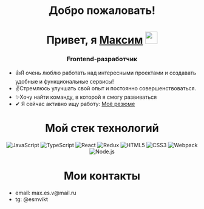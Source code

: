 <h1 align="center">Добро пожаловать!</h1>
<h1 align="center">Привет, я <a href="https://t.me/esmvikt" target="_blank">Максим</a> 
<img src="https://github.com/blackcater/blackcater/raw/main/images/Hi.gif" height="32"/></h1>
<h3 align="center">Frontend-разработчик</h3>
<ul>
<li>👍Я очень люблю работать над интересными проектами и создавать удобные и функциональные сервисы!</li>
<li>✌Стремлюсь улучшать свой опыт и постоянно совершенствоваться.</li>
<li>✨Хочу найти команду, в которой я смогу развиваться</li>
<li>✔ Я сейчас активно ищу работу: <a href="" target="_blank">Моё резюме</a></li>
</ul>
<h1 align="center">Мой стек технологий</h1>
<p align="center">
  <img src="https://img.shields.io/badge/JavaScript-F7DF1E?style=for-the-badge&logo=javascript&logoColor=black" alt="JavaScript" />
  <img src="https://img.shields.io/badge/TypeScript-3178C6?style=for-the-badge&logo=typescript&logoColor=white" alt="TypeScript" />
  <img src="https://img.shields.io/badge/React-61DAFB?style=for-the-badge&logo=react&logoColor=black" alt="React" />
  <img src="https://img.shields.io/badge/Redux-764ABC?style=for-the-badge&logo=redux&logoColor=white" alt="Redux" />
  <img src="https://img.shields.io/badge/HTML5-E34F26?style=for-the-badge&logo=html5&logoColor=white" alt="HTML5" />
  <img src="https://img.shields.io/badge/CSS3-1572B6?style=for-the-badge&logo=css3&logoColor=white" alt="CSS3" />
  <img src="https://img.shields.io/badge/Webpack-8DD6F9?style=for-the-badge&logo=webpack&logoColor=black" alt="Webpack" />
  <img src="https://img.shields.io/badge/Node.js-339933?style=for-the-badge&logo=node.js&logoColor=white" alt="Node.js" />
</p>

<h1 align="center">Мои контакты</h1>
<ul>
<li>email: max.es.v@mail.ru</li>
<li>tg: @esmvikt</li>
</ul>
<!--
**MaxEshanu/MaxEshanu** is a ✨ _special_ ✨ repository because its `README.md` (this file) appears on your GitHub profile.

Here are some ideas to get you started:

- 🔭 I’m currently working on ...
- 🌱 I’m currently learning ...
- 👯 I’m looking to collaborate on ...
- 🤔 I’m looking for help with ...
- 💬 Ask me about ...
- 📫 How to reach me: ...
- 😄 Pronouns: ...
- ⚡ Fun fact: ...
-->
